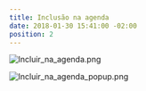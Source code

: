 ```yaml
---
title: Inclusão na agenda
date: 2018-01-30 15:41:00 -02:00
position: 2
---
```


![Incluir_na_agenda.png](/uploads/Incluir_na_agenda.png)

![Incluir_na_agenda_popup.png](/uploads/Incluir_na_agenda_popup.png)